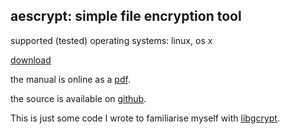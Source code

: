 aescrypt: simple file encryption tool
-------------------------------------
supported (tested) operating systems: linux, os x

[download](files/aescrypt-1.0.2.tar.gz)    

the manual is online as a [pdf](files/aescrypt.pdf).

the source is available on [github](https://githue.com/kisom/aescrypt).    

This is just some code I wrote to familiarise myself with
[libgcrypt](http://www.gnupg.org/documentation/manuals/gcrypt/).
